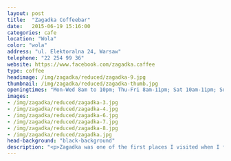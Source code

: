 ```yaml
---
layout: post
title:  "Zagadka Coffeebar"
date:   2015-06-19 15:16:00
categories: cafe
location: "Wola"
color: "wola"
address: "ul. Elektoralna 24, Warsaw"
telephone: "22 254 99 36"
website: https://www.facebook.com/zagadka.caffee
type: coffee
headimage: /img/zagadka/reduced/zagadka-9.jpg
thumbnail: /img/zagadka/reduced/zagadka-thumb.jpg
openingtimes: "Mon-Wed 8am to 10pm; Thu-Fri 8am-11pm; Sat 10am-11pm; Sun 10am-10pm"
images:
- /img/zagadka/reduced/zagadka-3.jpg
- /img/zagadka/reduced/zagadka-4.jpg
- /img/zagadka/reduced/zagadka-6.jpg
- /img/zagadka/reduced/zagadka-7.jpg
- /img/zagadka/reduced/zagadka-8.jpg
- /img/zagadka/reduced/zagadka.jpg
head-background: "black-background"
description: "<p>Zagadka was one of the first places I visited when I first came to Warsaw. It became a regular destination of mine, and a firm favourite when I moved to Warsaw on a permanent basis.</p><p>Located a short walk or cycle from the Palace of Culture and Science, it is perfectly located when visiting the city for a short period. Being just far enough from the direct center, the venue is frequented mainly by local residents, which allows for an authentic view into the vibrant Warsovian lifestyle.</p><p>Although labelled as a 'coffeebar', I would highly recommend visiting Zagadka for the food. There is a decent range of dishes available, whilst not over populating the menu. From a simple chicken noodle soup through to salmon pancakes, it is all full of taste with careful thought put into the presentation.</p>"
---
```

